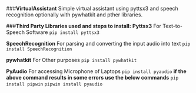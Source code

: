 ###**VirtualAssistant**
Simple virtual assistant using pyttsx3 and speech recognition optionally with pywhatkit and pther libraries.

###**Third Party Libraries used and steps to install:**
**Pyttsx3**
For Text-to-Speech Software
`pip install pyttsx3`

**SpeechRecognition**
For parsing and converting the input audio into text
`pip install SpeechRecognition`

**pywhatkit**
For Other purposes
`pip install pywhatkit`

**PyAudio**
For accessing Microphone of Laptops
`pip install pyaudio`
__if the above command results in some errors use the below commands__
`pip install pipwin`
`pipwin install pyaudio`


